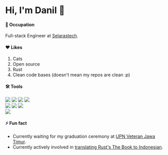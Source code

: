 # Hi, I'm Danil 👋

#### 📖 **Occupation**
Full-stack Engineer at [Selarastech](https://selarastech.com/).

#### ❤️ **Likes**
1. Cats
2. Open source
3. Rust
4. Clean code bases (doesn't mean my repos are clean :p)

#### 🛠️ **Tools**

![](http://img.shields.io/badge/-JavaScript-white?logo=javascript&style=flat&logoColor=black&color=F7DF1E)
![](http://img.shields.io/badge/-TypeScript-white?logo=typescript&style=flat&logoColor=white&color=3178C6)
![](http://img.shields.io/badge/-Rust-white?logo=rust&style=flat&logoColor=white&color=000000)
![](http://img.shields.io/badge/-Go-white?logo=go&style=flat&logoColor=white&color=00ADD8)<br>
![](http://img.shields.io/badge/-React-white?logo=react&style=flat&logoColor=black&color=61DAFB)
![](http://img.shields.io/badge/-React%20Native-white?logo=react&style=flat&logoColor=black&color=61DAFB)
![](http://img.shields.io/badge/-Next.js-white?logo=next.js&style=flat&logoColor=white&color=000000)<br>
![](http://img.shields.io/badge/-Docker-white?logo=docker&style=flat&logoColor=white&color=2496ED)

#### ⚡ **Fun fact**
- Currently waiting for my graduation ceremony at [UPN Veteran Jawa Timur](https://upnjatim.ac.id).
- Currently actively involved in [translating Rust's The Book to Indonesian](https://github.com/rustid/book-id).

<!--
**danilhendras/danilhendras** is a ✨ _special_ ✨ repository because its `README.md` (this file) appears on your GitHub profile.

Here are some ideas to get you started:

- 🔭 I’m currently working on ...
- 🌱 I’m currently learning ...
- 👯 I’m looking to collaborate on ...
- 🤔 I’m looking for help with ...
- 💬 Ask me about ...
- 📫 How to reach me: ...
- 😄 Pronouns: ...
- ⚡ Fun fact: ...
-->
